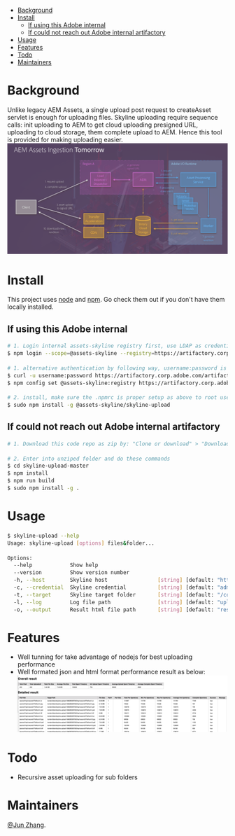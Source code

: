 - [Background](#background)
- [Install](#install)
  - [If using this Adobe internal](#if-using-this-adobe-internal)
  - [If could not reach out Adobe internal artifactory](#if-could-not-reach-out-adobe-internal-artifactory)
- [Usage](#usage)
- [Features](#features)
- [Todo](#todo)
- [Maintainers](#maintainers)

# Background

Unlike legacy AEM Assets, a single upload post request to createAsset servlet is enough for uploading files. Skyline uploading require sequence calls: init uploading to AEM to get cloud uploading presigned URL, uploading to cloud storage, them complete upload to AEM. Hence this tool is provided for making uploading easier.
![](doc/aem-fastingest-nui-architecture-overview.png)

# Install
This project uses [node](http://nodejs.org) and [npm](https://npmjs.com). Go check them out if you don't have them locally installed.

## If using this Adobe internal
```sh
# 1. Login internal assets-skyline registry first, use LDAP as credential
$ npm login --scope=@assets-skyline --registry=https://artifactory.corp.adobe.com/artifactory/api/npm/npm-assets-skyline-release/

# 1. alternative authentication by following way, username:password is LDAP credential:
$ curl -u username:password https://artifactory.corp.adobe.com/artifactory/api/npm/auth >> ~/.npmrc
$ npm config set @assets-skyline:registry https://artifactory.corp.adobe.com/artifactory/api/npm/npm-assets-skyline-release/

# 2. install, make sure the .npmrc is proper setup as above to root user as well
$ sudo npm install -g @assets-skyline/skyline-upload
```

## If could not reach out Adobe internal artifactory
```sh
# 1. Download this code repo as zip by: "Clone or download" > "Download ZIP", then copy the zip file to target server and unzip it

# 2. Enter into unziped folder and do these commands
$ cd skyline-upload-master
$ npm install
$ npm run build
$ sudo npm install -g .
```

# Usage
```sh
$ skyline-upload --help
Usage: skyline-upload [options] files&folder...

Options:
  --help            Show help                                          [boolean]
  --version         Show version number                                [boolean]
  -h, --host        Skyline host                [string] [default: "http://localhost:4502"]
  -c, --credential  Skyline credential          [string] [default: "admin:admin"]
  -t, --target      Skyline target folder       [string] [default: "/content/dam/skyline-upload-1566281417039"]
  -l, --log         Log file path               [string] [default: "upload-1566281417039.log"]
  -o, --output      Result html file path       [string] [default: "result-1566281417039.html"]
```

# Features
* Well tunning for take advantage of nodejs for best uploading performance
* Well formated json and html format performance result as below:
![](doc/test-result-html.png)

# Todo
* Recursive asset uploading for sub folders

# Maintainers
[@Jun Zhang](https://git.corp.adobe.com/zjun).
